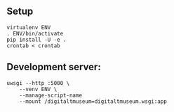 
## Setup

```
virtualenv ENV
. ENV/bin/activate
pip install -U -e .
crontab < crontab
```

## Development server:

```
uwsgi --http :5000 \
    --venv ENV \
    --manage-script-name
    --mount /digitaltmuseum=digitaltmuseum.wsgi:app
```

